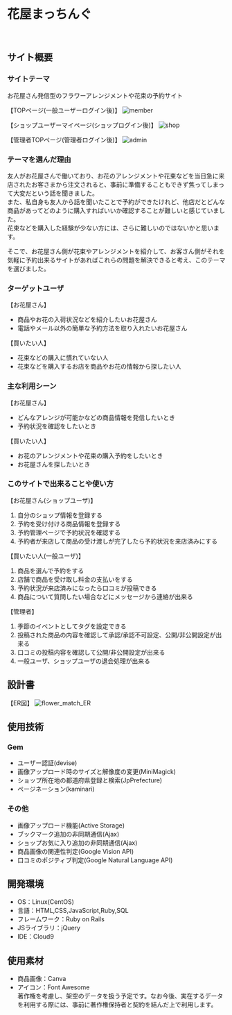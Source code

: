 # 花屋まっちんぐ
​
## サイト概要
### サイトテーマ
お花屋さん発信型のフラワーアレンジメントや花束の予約サイト  

【TOPページ(一般ユーザーログイン後)】
![member](https://github.com/plant0322/flower_match/assets/159232279/0f09c467-9a13-465f-91c8-5f10ced0dacf)

【ショップユーザーマイページ(ショップログイン後)】
![shop](https://github.com/plant0322/flower_match/assets/159232279/a10f64e7-f483-46e0-9954-e3dbf9df27a8)

【管理者TOPページ(管理者ログイン後)】
![admin](https://github.com/plant0322/flower_match/assets/159232279/b50f0525-b00a-4e8c-afa1-7a91430b654d)

### テーマを選んだ理由
友人がお花屋さんで働いており、お花のアレンジメントや花束などを当日急に来店されたお客さまから注文されると、事前に準備することもできず焦ってしまって大変だという話を聞きました。  
また、私自身も友人から話を聞いたことで予約ができたけれど、他店だとどんな商品があってどのように購入すればいいか確認することが難しいと感じていました。  
花束などを購入した経験が少ない方には、さらに難しいのではないかと思います。

そこで、お花屋さん側が花束やアレンジメントを紹介して、お客さん側がそれを気軽に予約出来るサイトがあればこれらの問題を解決できると考え、このテーマを選びました。
​
### ターゲットユーザ
【お花屋さん】
- 商品やお花の入荷状況などを紹介したいお花屋さん
- 電話やメール以外の簡単な予約方法を取り入れたいお花屋さん

【買いたい人】
- 花束などの購入に慣れていない人
- 花束などを購入するお店を商品やお花の情報から探したい人
​
### 主な利用シーン
【お花屋さん】
- どんなアレンジが可能かなどの商品情報を発信したいとき
- 予約状況を確認をしたいとき

【買いたい人】
- お花のアレンジメントや花束の購入予約をしたいとき
- お花屋さんを探したいとき
​
### このサイトで出来ることや使い方
【お花屋さん(ショップユーザ)】
1. 自分のショップ情報を登録する
2. 予約を受け付ける商品情報を登録する
3. 予約管理ページで予約状況を確認する
4. 予約者が来店して商品の受け渡しが完了したら予約状況を来店済みにする

【買いたい人(一般ユーザ)】
1. 商品を選んで予約をする
2. 店舗で商品を受け取し料金の支払いをする
3. 予約状況が来店済みになったら口コミが投稿できる
4. 商品について質問したい場合などにメッセージから連絡が出来る

【管理者】
1. 季節のイベントとしてタグを設定できる
2. 投稿された商品の内容を確認して承認/承認不可設定、公開/非公開設定が出来る
3. 口コミの投稿内容を確認して公開/非公開設定が出来る
4. 一般ユーザ、ショップユーザの退会処理が出来る

## 設計書
【ER図】
![flower_match_ER](https://github.com/plant0322/flower_match/assets/159232279/aeb23804-3217-4859-9897-9eba393a823b)
​
## 使用技術

### Gem
- ユーザー認証(devise)
- 画像アップロード時のサイズと解像度の変更(MiniMagick)
- ショップ所在地の都道府県登録と検索(JpPrefecture)
- ページネーション(kaminari)

### その他
- 画像アップロード機能(Active Storage)
- ブックマーク追加の非同期通信(Ajax)
- ショップお気に入り追加の非同期通信(Ajax)
- 商品画像の関連性判定(Google Vision API)
- 口コミのポジティブ判定(Google Natural Language API)

## 開発環境
- OS：Linux(CentOS)
- 言語：HTML,CSS,JavaScript,Ruby,SQL
- フレームワーク：Ruby on Rails
- JSライブラリ：jQuery
- IDE：Cloud9
​
## 使用素材

- 商品画像：Canva
- アイコン：Font Awesome  
著作権を考慮し、架空のデータを扱う予定です。なお今後、実在するデータを利用する際には、事前に著作権保持者と契約を結んだ上で利用します。
